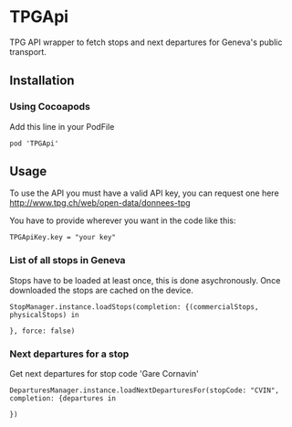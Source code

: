 # TPGApi
TPG API wrapper to fetch stops and next departures for Geneva's public transport.

## Installation
### Using Cocoapods

Add this line in your PodFile

```
pod 'TPGApi'
```


## Usage

To use the API you must have a valid API key, you can request one here http://www.tpg.ch/web/open-data/donnees-tpg

You have to provide wherever you want in the code like this:

```
TPGApiKey.key = "your key"
```

### List of all stops in Geneva

Stops have to be loaded at least once, this is done asychronously. Once downloaded the stops are cached on the device.
```
StopManager.instance.loadStops(completion: {(commercialStops, physicalStops) in

}, force: false)
```

### Next departures for a stop

Get next departures for stop code 'Gare Cornavin'
```
DeparturesManager.instance.loadNextDeparturesFor(stopCode: "CVIN", completion: {departures in

})
```
